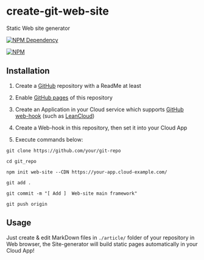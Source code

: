 # create-git-web-site

Static Web site generator

[![NPM Dependency](https://david-dm.org/EasyWebApp/create-git-web-site.svg)](https://david-dm.org/EasyWebApp/create-git-web-site)

[![NPM](https://nodei.co/npm/create-git-web-site.png?downloads=true&downloadRank=true&stars=true)](https://nodei.co/npm/create-git-web-site/)



## Installation

 1. Create a [GitHub](https://github.com/new) repository with a ReadMe at least

 2. Enable [GitHub pages](https://pages.github.com/) of this repository

 3. Create an Application in your Cloud service which supports [GitHub web-hook](https://developer.github.com/webhooks/) (such as [LeanCloud](https://leancloud.cn/))

 4. Create a Web-hook in this repository, then set it into your Cloud App

 5. Execute commands below:

```Shell
git clone https://github.com/your/git-repo

cd git_repo

npm init web-site --CDN https://your-app.cloud-example.com/

git add .

git commit -m "[ Add ]  Web-site main framework"

git push origin
```


## Usage

Just create & edit MarkDown files in `./article/` folder of your repository in Web browser,
the Site-generator will build static pages automatically in your Cloud App!
